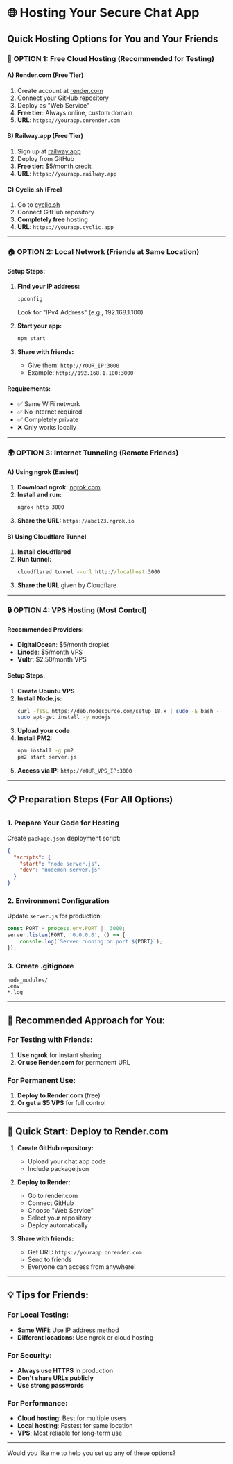 # 🌐 Hosting Your Secure Chat App

## Quick Hosting Options for You and Your Friends

### 🚀 **OPTION 1: Free Cloud Hosting (Recommended for Testing)**

#### **A) Render.com (Free Tier)**
1. Create account at [render.com](https://render.com)
2. Connect your GitHub repository
3. Deploy as "Web Service"
4. **Free tier**: Always online, custom domain
5. **URL**: `https://yourapp.onrender.com`

#### **B) Railway.app (Free Tier)**
1. Sign up at [railway.app](https://railway.app)
2. Deploy from GitHub
3. **Free tier**: $5/month credit
4. **URL**: `https://yourapp.railway.app`

#### **C) Cyclic.sh (Free)**
1. Go to [cyclic.sh](https://cyclic.sh)
2. Connect GitHub repository
3. **Completely free** hosting
4. **URL**: `https://yourapp.cyclic.app`

---

### 🏠 **OPTION 2: Local Network (Friends at Same Location)**

#### **Setup Steps:**
1. **Find your IP address:**
   ```cmd
   ipconfig
   ```
   Look for "IPv4 Address" (e.g., 192.168.1.100)

2. **Start your app:**
   ```cmd
   npm start
   ```

3. **Share with friends:**
   - Give them: `http://YOUR_IP:3000`
   - Example: `http://192.168.1.100:3000`

#### **Requirements:**
- ✅ Same WiFi network
- ✅ No internet required
- ✅ Completely private
- ❌ Only works locally

---

### 🌍 **OPTION 3: Internet Tunneling (Remote Friends)**

#### **A) Using ngrok (Easiest)**
1. **Download ngrok:** [ngrok.com](https://ngrok.com)
2. **Install and run:**
   ```cmd
   ngrok http 3000
   ```
3. **Share the URL:** `https://abc123.ngrok.io`

#### **B) Using Cloudflare Tunnel**
1. **Install cloudflared**
2. **Run tunnel:**
   ```cmd
   cloudflared tunnel --url http://localhost:3000
   ```
3. **Share the URL** given by Cloudflare

---

### 🔒 **OPTION 4: VPS Hosting (Most Control)**

#### **Recommended Providers:**
- **DigitalOcean**: $5/month droplet
- **Linode**: $5/month VPS
- **Vultr**: $2.50/month VPS

#### **Setup Steps:**
1. **Create Ubuntu VPS**
2. **Install Node.js:**
   ```bash
   curl -fsSL https://deb.nodesource.com/setup_18.x | sudo -E bash -
   sudo apt-get install -y nodejs
   ```
3. **Upload your code**
4. **Install PM2:**
   ```bash
   npm install -g pm2
   pm2 start server.js
   ```
5. **Access via IP:** `http://YOUR_VPS_IP:3000`

---

## 📋 **Preparation Steps (For All Options)**

### **1. Prepare Your Code for Hosting**

Create `package.json` deployment script:
```json
{
  "scripts": {
    "start": "node server.js",
    "dev": "nodemon server.js"
  }
}
```

### **2. Environment Configuration**

Update `server.js` for production:
```javascript
const PORT = process.env.PORT || 3000;
server.listen(PORT, '0.0.0.0', () => {
    console.log(`Server running on port ${PORT}`);
});
```

### **3. Create .gitignore**
```
node_modules/
.env
*.log
```

---

## 🎯 **Recommended Approach for You:**

### **For Testing with Friends:**
1. **Use ngrok** for instant sharing
2. **Or use Render.com** for permanent URL

### **For Permanent Use:**
1. **Deploy to Render.com** (free)
2. **Or get a $5 VPS** for full control

---

## 🚀 **Quick Start: Deploy to Render.com**

1. **Create GitHub repository:**
   - Upload your chat app code
   - Include package.json

2. **Deploy to Render:**
   - Go to render.com
   - Connect GitHub
   - Choose "Web Service"
   - Select your repository
   - Deploy automatically

3. **Share with friends:**
   - Get URL: `https://yourapp.onrender.com`
   - Send to friends
   - Everyone can access from anywhere!

---

## 💡 **Tips for Friends:**

### **For Local Testing:**
- **Same WiFi**: Use IP address method
- **Different locations**: Use ngrok or cloud hosting

### **For Security:**
- **Always use HTTPS** in production
- **Don't share URLs publicly**
- **Use strong passwords**

### **For Performance:**
- **Cloud hosting**: Best for multiple users
- **Local hosting**: Fastest for same location
- **VPS**: Most reliable for long-term use

---

Would you like me to help you set up any of these options?